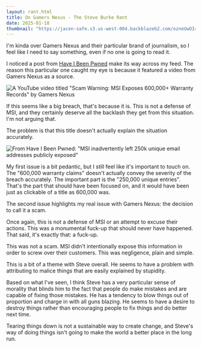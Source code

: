 ```yaml
---
layout: rant.html
title: On Gamers Nexus - The Steve Burke Rant
date: 2025-01-18
thumbnail: "https://jacen-safe.s3.us-west-004.backblazeb2.com/ozneUwOI4aGS.png"
---
```

I'm kinda over Gamers Nexus and their particular brand of journalism, so I feel like I need to say something, even if no one is going to read it.
<!-- more -->

I noticed a post from [Have I Been Pwned](https://infosec.exchange/@haveibeenpwned) make its way across my feed. The reason this particular one caught my eye is because it featured a video from Gamers Nexus as a source.

![A YouTube video titled "Scam Warning: MSI Exposes 600,000+ Warranty Records" by Gamers Nexus](https://i.snap.as/hWrvr3yT.png)

If this seems like a big breach, that's because it is. This is not a defense of MSI, and they certainly deserve all the backlash they get from this situation. I'm not arguing that.

The problem is that this title doesn't actually explain the situation accurately.

![From Have I Been Pwned: "MSI inadvertently left 250k unique email addresses publicly exposed"](https://i.snap.as/AkLtgYP5.png)

My first issue is a bit pedantic, but I still feel like it's important to touch on. The "600,000 warranty claims" doesn't actually convey the severity of the breach accurately. The important part is the "250,000 unique entries". That's the part that should have been focused on, and it would have been just as clickable of a title as 600,000 was.

The second issue highlights my real issue with Gamers Nexus: the decision to call it a scam.

Once again, this is not a defense of MSI or an attempt to excuse their actions. This was a monumental fuck-up that should never have happened. That said, it's exactly that: a fuck-up.

This was not a scam. MSI didn't intentionally expose this information in order to screw over their customers. This was negligence, plain and simple.

This is a bit of a theme with Steve overall. He seems to have a problem with attributing to malice things that are easily explained by stupidity.

Based on what I've seen, I think Steve has a very particular sense of morality that blinds him to the fact that people do make mistakes and are capable of fixing those mistakes. He has a tendency to blow things out of proportion and charge in with all guns blazing. He seems to have a desire to destroy things rather than encouraging people to fix things and do better next time.

Tearing things down is not a sustainable way to create change, and Steve's way of doing things isn't going to make the world a better place in the long run.